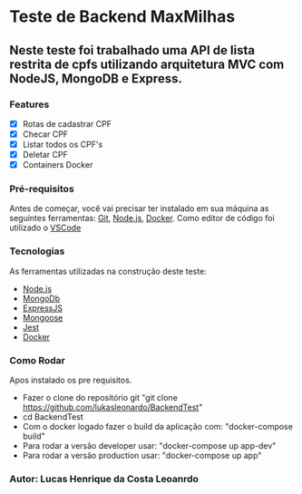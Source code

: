 # Teste de Backend MaxMilhas

## Neste teste foi trabalhado uma API de lista restrita de cpfs utilizando arquitetura MVC com NodeJS, MongoDB e Express.

### Features

- [x] Rotas de cadastrar CPF
- [x] Checar CPF
- [x] Listar todos os CPF's
- [x] Deletar CPF
- [x] Containers Docker

### Pré-requisitos

Antes de começar, você vai precisar ter instalado em sua máquina as seguintes ferramentas:
[Git](https://git-scm.com), [Node.js](https://nodejs.org/en/), [Docker](https://www.docker.com).
Como editor de código foi utilizado o [VSCode](https://code.visualstudio.com/)

### Tecnologias

As ferramentas utilizadas na construção deste teste:

- [Node.js](https://nodejs.org/en/)
- [MongoDb](https://www.mongodb.com/try/download/community)
- [ExpressJS](https://expressjs.com)
- [Mongoose](https://mongoosejs.com)
- [Jest](https://jestjs.io/pt-BR/)
- [Docker](https://www.docker.com)

### Como Rodar

Apos instalado os pre requisitos.

- Fazer o clone do repositório git "git clone <https://github.com/lukasleonardo/BackendTest>"
- cd BackendTest
- Com o docker logado fazer o build da aplicação com: "docker-compose build"
- Para rodar a versão developer usar: "docker-compose up app-dev"
- Para rodar a versão production usar: "docker-compose up app"

### Autor: Lucas Henrique da Costa Leoanrdo
